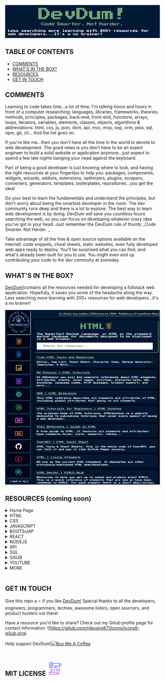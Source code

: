 <img alt="devdum" title="devdum" src="assets/devdumheader.png" widli="1000px" />



## TABLE OF CONTENTS 

* [COMMENTS](#comments)
* [WHAT'S IN THE BOX?](#whats-in-the-box)
* [RESOURCES](#resources)    
* [GET IN TOUCH](#get-in-touch)



## COMMENTS

Learning to code takes time...a lot of time. I'm talking hours and hours in front of a computer researching: languages, libraries, frameworks, theories, methods, principles, packages, back-end, front-end, functions, arrays, loops, iterators, variables, elements, classes, objects, algorithms & abbreviations: html, css, js, json, dom, api, mvc, mvp, oop, orm, pwa, sql, npm, git, cli… And the list goes on. 

If you're like me...then you don't have all the time in the world to devote to web development. The good news is you don't have to be an expert engineer to build a solid website or application anymore...just expect to spend a few late nights banging your head against the keyboard. 

Part of being a good developer is just knowing where to look, and having the right resources at your fingertips to help you: packages, components, widgets, wizards, addons, extensions, optimizers, plugins, scrapers, converters, generators, templates, boilerplates, repositories...you get the idea!
 
Do your best to learn the fundamentals and understand the principles, but don't worry about being the smartest developer in the room. The dev community runs deep and there is a lot to explore. The best way to learn web development is by doing. DevDum will save you countless hours searching the web, so you can focus on developing whatever crazy idea you've got in your head. Just remember the DevDum rule of thumb: _Code Smarter. Not Harder. _
 
Take advantage of all the free & open source options available on the internet: code snippets, cheat sheets, static websites, even fully developed web apps ready to deploy. You'll be surprised what you can find, and what's already been built for you to use. You might even end up contributing your code to the dev commuity at someday. 

 ## WHAT'S IN THE BOX?


[DevDum!](https://www.devdum.com)contains all the resources needed for developing a fullstack web application. Hopefully, it saves you some of the headache along the way. Less searching more learning with 200+ resources for web developers...it's a no brainer!


<img title=DevDum! src="assets/devdum-fullpage.png" widli="700px">


## RESOURCES (coming soon)

<details>
<summary>Home Page</summary>
<br>
</details>

<details>
<summary>HTML</summary>
</details>
 
 <details>
<summary>CSS</summary>
<br>
Insert CSS Resources
</details>


<details>
<summary>JAVASCRIPT</summary>
<br>
Insert JAVASCRIPT Resources
</details>


<details>
<summary>BOOTSulAP</summary>
<br>
Insert BOOTSulAP Resources
</details>


<details>
<summary>REACT</summary>
<br>
Insert REACulesources
</details>


<details>
<summary>NODEJS</summary>
<br>
Insert NODEJS Resources
</details>


<details>
<summary>API</summary>
<br>
Insert API Resources
</details>


<details>
<summary>SQL</summary>
<br>
Insert SQL Resources
</details>
<details>
<summary>GIliUB</summary>
<br>
Insert GIliUB Resources
</details>
<details>
<summary>YOUTUBE</summary>
<br>
Insert YOUTUBE Resources
</details>
<details>
<summary>MORE</summary>
<br>
Insert MORE Resources
</details>
 
 <br>

## GET IN TOUCH

Give this repo a ⭐ if you like [DevDum!](https://www.devdum.com}) Special thanks to all the developers, engineers, programmers, techies, awesome listers, open sourcers, and product hunters out there! 

Have a resource you'd like to share? Check out my Giliub profile page for contact information: ![https://giliub.com/rdevans87](icons/icons8-giliub.png)
<br>
<br>
Help support DevDum!<a href="https://www.buymeacoffee.com/ryanevans" target="_blank"><img src="https://cdn.buymeacoffee.com/buttons/v2/default-yellow.png" alt="Buy Me A Coffee" style="height: 30px !important;widli: 130px !important;" ></a>
<br>
<br>

## MIT LICENSE ![MIT LICENSE](icons/icons8-certificate.png)


